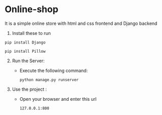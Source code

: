 # Online-shop
It is a simple online store with html and css frontend and Django backend <br>

1. Install these to run <br>
  ```
  pip install Django
  ```
```
pip install Pillow
```
2. Run the Server:
   - Execute the following command:
     ```
     python manage.py runserver
     ```
     
3. Use the project :
   - Open your browser and enter this url
     ```
     127.0.0.1:800
     ```
